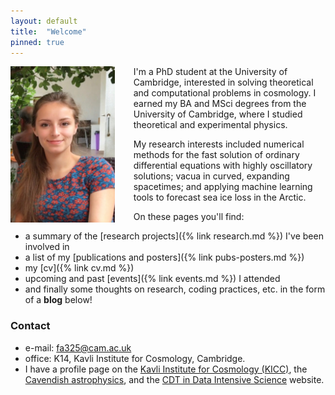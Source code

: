 ```yaml
---
layout: default
title:  "Welcome"
pinned: true
---
```


<img src="images/profile.jpg" height="250" style="float:left;margin-right:30px" >

I'm a PhD student at the University of Cambridge, interested in
solving theoretical and computational problems in cosmology. I earned my BA and
MSci degrees from the University of Cambridge, where I studied theoretical and
experimental physics.

My research interests included numerical methods for the fast solution of
ordinary differential equations with highly oscillatory solutions; vacua in
curved, expanding spacetimes; and applying machine learning tools to forecast
sea ice loss in the Arctic.

On these pages you'll find:

- a summary of the [research projects]({% link research.md %}) I've been
  involved in
- a list of my [publications and posters]({% link pubs-posters.md %})
- my [cv]({% link cv.md %})
- upcoming and past [events]({% link events.md %}) I attended
- and finally some thoughts on research, coding practices, etc. in the form of a
  **blog** below!

### Contact

- e-mail: fa325@cam.ac.uk
- office: K14, Kavli Institute for Cosmology, Cambridge. 
- I have a profile page on the [Kavli Institute for Cosmology
  (KICC)](https://www.kicc.cam.ac.uk/directory/fa325@ast.cam.ac.uk), the
  [Cavendish
  astrophysics](https://www.astro.phy.cam.ac.uk/directory/fruzsina-agocs-1), and
  the [CDT in Data Intensive
  Science](https://cdtdis.bigdata.cam.ac.uk/author/fruzsi01/) website.

